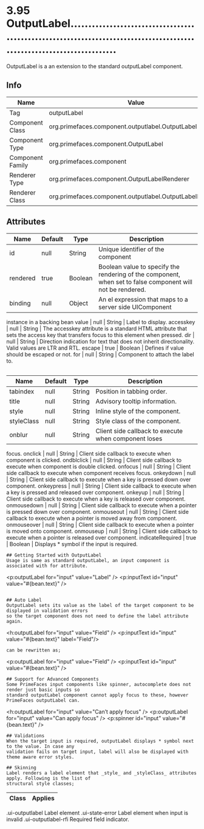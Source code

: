 # 3.95 OutputLabel.......................................................................................................................

OutputLabel is a an extension to the standard outputLabel component.

## Info

| Name | Value |
| - | - |
| Tag | outputLabel
| Component Class | org.primefaces.component.outputlabel.OutputLabel
| Component Type | org.primefaces.component.OutputLabel
| Component Family | org.primefaces.component |
| Renderer Type | org.primefaces.component.OutputLabelRenderer
| Renderer Class | org.primefaces.component.outputlabel.OutputLabelRenderer

## Attributes

| Name | Default | Type | Description | 
| --- | --- | --- | --- |
id | null | String | Unique identifier of the component
rendered | true | Boolean | Boolean value to specify the rendering of the component, when set to false component will not be rendered.
binding | null | Object | An el expression that maps to a server side UIComponent
instance in a backing bean
value | null | String | Label to display.
accesskey | null | String | The accesskey attribute is a standard HTML attribute that
sets the access key that transfers focus to this element when
pressed.
dir | null | String | Direction indication for text that does not inherit
directionality. Valid values are LTR and RTL.
escape | true | Boolean | Defines if value should be escaped or not.
for | null | String | Component to attach the label to.
```

```
| Name | Default | Type | Description | 
| --- | --- | --- | --- |
tabindex | null | String | Position in tabbing order.
title | null | String | Advisory tooltip information.
style | null | String | Inline style of the component.
styleClass | null | String | Style class of the component.
onblur | null | String | Client side callback to execute when component loses
focus.
onclick | null | String | Client side callback to execute when component is clicked.
ondblclick | null | String | Client side callback to execute when component is double
clicked.
onfocus | null | String | Client side callback to execute when component receives
focus.
onkeydown | null | String | Client side callback to execute when a key is pressed down
over component.
onkeypress | null | String | Client side callback to execute when a key is pressed and
released over component.
onkeyup | null | String | Client side callback to execute when a key is released over
component.
onmousedown | null | String | Client side callback to execute when a pointer is pressed
down over component.
onmouseout | null | String | Client side callback to execute when a pointer is moved
away from component.
onmouseover | null | String | Client side callback to execute when a pointer is moved
onto component.
onmouseup | null | String | Client side callback to execute when a pointer is released
over component.
indicateRequired | true | Boolean | Displays * symbol if the input is required.
```
## Getting Started with OutputLabel
Usage is same as standard outputLabel, an input component is associated with for attribute.

```
<p:outputLabel for="input" value="Label" />
<p:inputText id="input" value="#{bean.text}" />
```

## Auto Label
OutputLabel sets its value as the label of the target component to be displayed in validation errors
so the target component does not need to define the label attribute again.

```
<h:outputLabel for="input" value="Field" />
<p:inputText id="input" value="#{bean.text}" label="Field"/>
```
can be rewritten as;

```
<p:outputLabel for="input" value="Field" />
<p:inputText id="input" value="#{bean.text}" />
```
## Support for Advanced Components
Some PrimeFaces input components like spinner, autocomplete does not render just basic inputs so
standard outputLabel component cannot apply focus to these, however PrimeFaces outputLabel can.

```
<h:outputLabel for="input" value="Can’t apply focus" />
<p:outputLabel for="input" value="Can apply focus" />
<p:spinner id="input" value="#{bean.text}" />
```
## Validations
When the target input is required, outputLabel displays * symbol next to the value. In case any
validation fails on target input, label will also be displayed with theme aware error styles.

## Skinning
Label renders a label element that _style_ and _styleClass_ attributes apply. Following is the list of
structural style classes;

```
| Class | Applies | 
| --- | --- | 
.ui-outputlabel Label element
.ui-state-error Label element when input is invalid
.ui-outputlabel-rfi Required field indicator.
```

